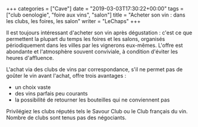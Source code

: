 +++
categories = ["Cave"]
date = "2019-03-03T17:30:22+00:00"
tags = ["club oenologie", "foire aux vins", "salon"] 
title = "Acheter son vin : dans les clubs, les foires, les salon"
writer = "LeChaps"
+++

Il est toujours intéressant d'acheter son vin après dégustation : c'est ce que permettent la plupart du temps les foires et les salons, organisés périodiquement dans les villes par les vignerons eux-mêmes. L'offre est abondante et l'atmosphère souvent conviviale, à condition d'éviter les heures d'affluence.  

L'achat via des clubs de vins par correspondance, s'il ne permet pas de goûter le vin avant l'achat, offre trois avantages : 

* un choix vaste
* des vins parfais peu courants
* la possibilité de retourner les bouteilles qui ne conviennent pas

Privilégiez les clubs réputés tels le Savour Club ou le Club français du vin. Nombre de clubs sont tenus pas des négociants.
